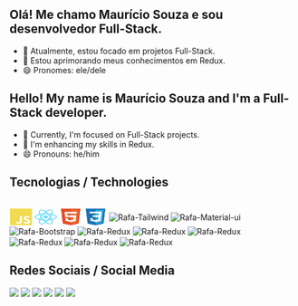 ## Olá! Me chamo Maurício Souza e sou desenvolvedor Full-Stack.

- 🔭 Atualmente, estou focado em projetos Full-Stack.
- 🌱 Estou aprimorando meus conhecimentos em Redux.
- 😄 Pronomes: ele/dele



## Hello! My name is Maurício Souza and I'm a Full-Stack developer.
- 🔭 Currently, I'm focused on Full-Stack projects.
- 🌱 I'm enhancing my skills in Redux.
- 😄 Pronouns: he/him


## Tecnologias / Technologies

<div style="display: inline_block"><br>
  <img align="center" alt="Rafa-Js" height="30" width="40" src="https://raw.githubusercontent.com/devicons/devicon/master/icons/javascript/javascript-plain.svg">
  <img align="center" alt="Rafa-React" height="30" width="40" src="https://raw.githubusercontent.com/devicons/devicon/master/icons/react/react-original.svg">
  <img align="center" alt="Rafa-HTML" height="30" width="40" src="https://raw.githubusercontent.com/devicons/devicon/master/icons/html5/html5-original.svg">
  <img align="center" alt="Rafa-CSS" height="30" width="40" src="https://raw.githubusercontent.com/devicons/devicon/master/icons/css3/css3-original.svg">
  <img align="center" alt="Rafa-Tailwind" height="30" width="40" src="https://cdn.worldvectorlogo.com/logos/tailwindcss.svg">
  <img align="center" alt="Rafa-Material-ui" height="30" width="40" src="https://cdn.worldvectorlogo.com/logos/material-ui-1.svg">
  <img align="center" alt="Rafa-Bootstrap" height="30" width="40" src="https://cdn.worldvectorlogo.com/logos/bootstrap-5-1.svg">
  <img align="center" alt="Rafa-Redux" height="30" width="40" src="https://cdn.worldvectorlogo.com/logos/redux.svg">
  <img align="center" alt="Rafa-Redux" height="30" width="40" src="https://cdn.worldvectorlogo.com/logos/react-native-1.svg">
  <img align="center" alt="Rafa-Redux" height="30" width="40" src="https://cdn.worldvectorlogo.com/logos/expo-1.svg">
  <img align="center" alt="Rafa-Redux" height="30" width="40" src="https://cdn.worldvectorlogo.com/logos/aws-2.svg">
  <img align="center" alt="Rafa-Redux" height="30" width="40" src="https://cdn.worldvectorlogo.com/logos/mysql-logo.svg">
  <img align="center" alt="Rafa-Redux" height="30" width="40" src="https://cdn.worldvectorlogo.com/logos/nodejs-1.svg">
  
</div>


 ## Redes Sociais / Social Media
 
 <div> 
  <a href="https://www.youtube.com/channel/UCt6HzGKLi57qaeHwz3hLKXA" target="_blank"><img src="https://img.shields.io/badge/YouTube-FF0000?style=for-the-badge&logo=youtube&logoColor=white" target="_blank"></a>
  <a href="https://www.instagram.com/mauriciiio_souza/" target="_blank"><img src="https://img.shields.io/badge/-Instagram-%23E4405F?style=for-the-badge&logo=instagram&logoColor=white" target="_blank"></a>
 	<a href="https://www.twitch.tv/settings/profile" target="_blank"><img src="https://img.shields.io/badge/Twitch-9146FF?style=for-the-badge&logo=twitch&logoColor=white" target="_blank"></a>
 <a href="https://discord.com/channels/@me" target="_blank"><img src="https://img.shields.io/badge/Discord-7289DA?style=for-the-badge&logo=discord&logoColor=white" target="_blank"></a> 
  <a href = "mailto:mauriciosouzadesenvolvedor@gmail.com"><img src="https://img.shields.io/badge/-Gmail-%23333?style=for-the-badge&logo=gmail&logoColor=white" target="_blank"></a>
  <a href="https://www.linkedin.com/in/developer-mauricio-souza/" target="_blank"><img src="https://img.shields.io/badge/-LinkedIn-%230077B5?style=for-the-badge&logo=linkedin&logoColor=white" target="_blank"></a> 
  
</div>
